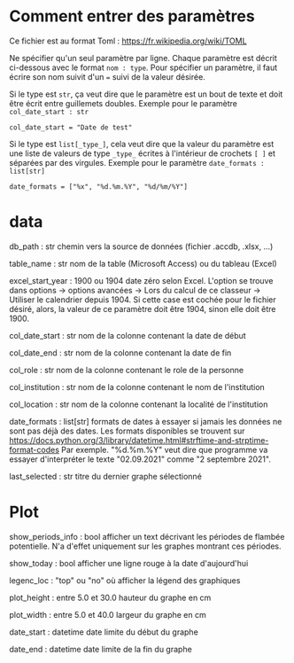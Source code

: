 # Comment entrer des paramètres

Ce fichier est au format Toml : https://fr.wikipedia.org/wiki/TOML

Ne spécifier qu'un seul paramètre par ligne. Chaque paramètre est décrit ci-dessous avec le format `nom : type`. Pour spécifier un paramètre, il faut écrire son nom suivit d'un ` = ` suivi de la valeur désirée.

Si le type est `str`, ça veut dire que le paramètre est un bout de texte et doit être écrit entre guillemets doubles. Exemple pour le paramètre `col_date_start : str` 
```
col_date_start = "Date de test"
```

Si le type est `list[_type_]`, cela veut dire que la valeur du paramètre est une liste de valeurs de type `_type_` écrites à l'intérieur de crochets `[ ]` et séparées par des virgules.
Exemple pour le paramètre `date_formats : list[str]`
```
date_formats = ["%x", "%d.%m.%Y", "%d/%m/%Y"]
```

# data
db_path : str
    chemin vers la source de données (fichier .accdb, .xlsx, ...)

table_name : str
    nom de la table (Microsoft Access) ou du tableau (Excel)

excel_start_year : 1900 ou 1904
    date zéro selon Excel. L'option se trouve dans options -> options avancées -> Lors du calcul de ce classeur -> Utiliser le calendrier depuis 1904. Si cette case est cochée pour le fichier désiré, alors, la valeur de ce paramètre doit être 1904, sinon elle doit être 1900.

col_date_start : str
    nom de la colonne contenant la date de début

col_date_end : str
    nom de la colonne contenant la date de fin

col_role : str
    nom de la colonne contenant le role de la personne

col_institution : str
    nom de la colonne contenant le nom de l'institution

col_location : str
    nom de la colonne contenant la localité de l'institution

date_formats : list[str]
    formats de dates à essayer si jamais les données ne sont pas déjà des dates. Les formats disponibles se trouvent sur https://docs.python.org/3/library/datetime.html#strftime-and-strptime-format-codes
    Par exemple. "%d.%m.%Y" veut dire que programme va essayer d'interpréter le texte "02.09.2021" comme "2 septembre 2021". 

last_selected : str
    titre du dernier graphe sélectionné

# Plot
show_periods_info : bool
    afficher un text décrivant les périodes de flambée potentielle. N'a d'effet uniquement sur les graphes montrant ces périodes.

show_today : bool
    afficher une ligne rouge à la date d'aujourd'hui

legenc_loc : "top" ou "no"
    où afficher la légend des graphiques

plot_height : entre 5.0 et 30.0
    hauteur du graphe en cm

plot_width : entre 5.0 et 40.0
    largeur du graphe en cm

date_start : datetime
    date limite du début du graphe

date_end : datetime
    date limite de la fin du graphe